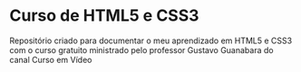 # Curso de HTML5 e CSS3
 Repositório criado para documentar o meu aprendizado em HTML5 e CSS3 com o curso gratuito ministrado pelo professor Gustavo Guanabara do canal Curso em Vídeo
